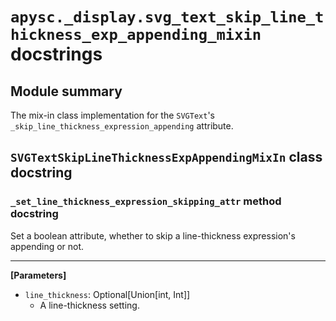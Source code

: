 # `apysc._display.svg_text_skip_line_thickness_exp_appending_mixin` docstrings

## Module summary

The mix-in class implementation for the `SVGText`'s `_skip_line_thickness_expression_appending` attribute.

## `SVGTextSkipLineThicknessExpAppendingMixIn` class docstring

### `_set_line_thickness_expression_skipping_attr` method docstring

Set a boolean attribute, whether to skip a line-thickness expression's appending or not.<hr>

**[Parameters]**

- `line_thickness`: Optional[Union[int, Int]]
  - A line-thickness setting.